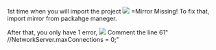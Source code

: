 
1st time when you will import the project 
![](https://i.gyazo.com/1c18f90235dd1773b5138eef69186274.png)
=Mirror Missing! To fix that, import mirror from packahge maneger.

After that, you only have 1 error,
![](https://i.gyazo.com/a7e356a12053ad41a538d47347443d7c.png)
Comment the line 61"                //NetworkServer.maxConnections = 0;"
